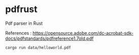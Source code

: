 # pdfrust

Pdf parser in Rust

References : https://opensource.adobe.com/dc-acrobat-sdk-docs/pdfstandards/pdfreference1.7old.pdf

```sh
cargo run data/helloworld.pdf
```
